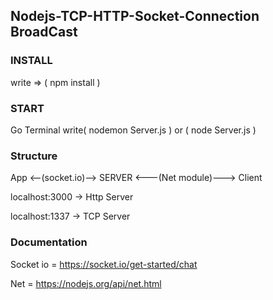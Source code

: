 ## Nodejs-TCP-HTTP-Socket-Connection BroadCast

### INSTALL

write => ( npm install )

### START 
Go Terminal write( nodemon Server.js ) or ( node Server.js )







### Structure

  App <--(socket.io)--> SERVER <---(Net module)---> Client
  
 
  
  localhost:3000 -> Http Server
  
  
 
  localhost:1337 -> TCP Server
  
### Documentation
Socket io
= https://socket.io/get-started/chat

Net
= https://nodejs.org/api/net.html

